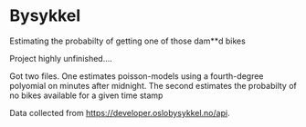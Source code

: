 # Bysykkel
Estimating the probabilty of getting one of those dam**d bikes

Project highly unfinished....

Got two files. One estimates poisson-models using a fourth-degree polyomial on minutes after midnight. The second estimates the probabilty of no bikes available for a given time stamp

Data collected from https://developer.oslobysykkel.no/api.
